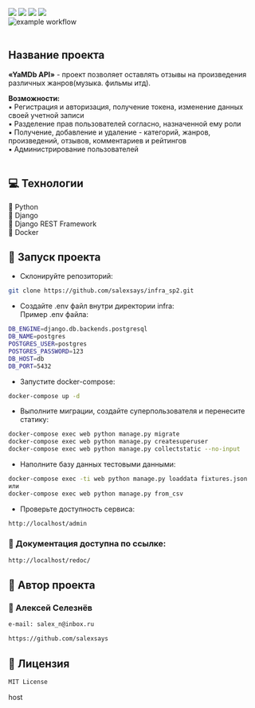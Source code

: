 ![](https://img.shields.io/badge/Python-3.7.5-blue) 
![](https://img.shields.io/badge/Django-2.2.16-green)
![](https://img.shields.io/badge/DjangoRestFramework-3.12.4-red)
![](https://img.shields.io/badge/Docker-3.8-yellow)
<br>
![example workflow](https://github.com/salexsays/yamdb_final/actions/workflows/yamdb_workflow.yml/badge.svg)
<br><br>
## Название проекта
**«YaMDb API»** - проект позволяет оставлять отзывы на произведения различных жанров(музыка. фильмы итд).

**Возможности:**<br>
:black_small_square: Регистрация и авторизация, получение токена, изменение данных своей учетной записи<br>
:black_small_square: Разделение прав пользователей согласно, назначенной ему роли<br>
:black_small_square: Получение, добавление и удаление - категорий, жанров, произведений, отзывов, комментариев и рейтингов<br>
:black_small_square: Администрирование пользователей<br><br>

## :computer: Технологии
:small_blue_diamond: Python <br>
:small_blue_diamond: Django <br>
:small_blue_diamond: Django REST Framework <br>
:small_blue_diamond: Docker <br>

## :rocket: Запуск проекта
- Склонируйте репозиторий:
```sh
git clone https://github.com/salexsays/infra_sp2.git
```
- Создайте .env файл внутри директории infra:<br>
Пример .env файла:
```sh
DB_ENGINE=django.db.backends.postgresql
DB_NAME=postgres
POSTGRES_USER=postgres
POSTGRES_PASSWORD=123
DB_HOST=db
DB_PORT=5432
```
-  Запустите docker-compose:
```sh
docker-compose up -d
```
- Выполните миграции, создайте суперпользователя и перенесите статику:
```sh
docker-compose exec web python manage.py migrate
docker-compose exec web python manage.py createsuperuser
docker-compose exec web python manage.py collectstatic --no-input
```
- Наполните базу данных тестовыми данными:
```sh
docker-compose exec -ti web python manage.py loaddata fixtures.json
или
docker-compose exec web python manage.py from_csv
```
- Проверьте доступность сервиса:
```sh
http://localhost/admin
```
### :closed_book: Документация доступна по ссылке:
```sh
http://localhost/redoc/
```

## :bust_in_silhouette: Автор проекта 

### :small_orange_diamond: Алексей Селезнёв
```html
e-mail: salex_n@inbox.ru
```
```html
https://github.com/salexsays
```
## :scroll: Лицензия
```sh
MIT License
```
host
